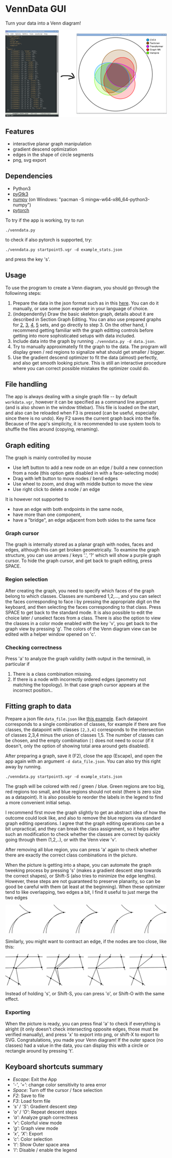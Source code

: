# VennData GUI
Turn your data into a Venn diagram!

![VennData Showcase](images/showcase.png)

## Features
+ interactive planar graph manipulation
+ gradient descend optimization
+ edges in the shape of circle segments
+ png, svg export

## Dependencies
+ Python3
+ [pyGtk3](https://pygobject.readthedocs.io/en/latest/getting_started.html)
+ [numpy](https://pypi.org/project/numpy/) (on Windows: "pacman -S mingw-w64-x86_64-python3-numpy")
+ [pytorch](https://pytorch.org/)

To try if the app is working, try to run
```
./venndata.py
```
to check if also pytorch is supported, try:
```
./venndata.py startpoint5.vgr -d example_stats.json
```
and press the key 's'.

## Usage

To use the program to create a Venn diagram, you should go through the followinng steps:

1. Prepare the data in the json format such as in this [here](example_stats.json). You can do it manually, or use some json exporter in your language of choice.
2. (independently) Draw the basic skeleton graph, details about it are described in Section Graph Editing. You can also use prepared graphs for [2](startpoint2.vgr), [3](startpoint3.vgr), [4](startpoint4.vgr), [5](startpoint5.vgr) sets, and go directly to step 3. On the other hand, I recommend getting familiar with the graph editting controls before getting into more sophisticated setups with data included.
3. Include data into the graph by running `./venndata.py -d data.json`.
4. Try to manually approximatelly fit the graph to the data. The program will display green / red regions to signalize what should get smaller / bigger.
5. Use the gradient descend optimizer to fit the data (almost) perfectly, and also get smooth looking picture. This is still an interactive procedure where you can correct possible mistakes the optimizer could do.

## File handling

The app is always dealing with a single graph file -- by default `workdata.vgr`, however it can be specified as a command line argument (and is also shown in the window titlebar). This file is loaded on the start, and also can be reloaded when F3 is pressed (can be useful, especially since there is no undo). Key F2 saves the current graph back into the file. Because of the app's simplicity, it is recommended to use system tools to shuffle the files around (copying, renaming).

## Graph editing

The graph is mainly controlled by mouse
+ Use left button to add a new node on an edge / build a new connection from a node (this option gets disabled in with a face-selecting mode)
+ Drag with left button to move nodes / bend edges
+ Use wheel to zoom, and drag with middle button to move the view
+ Use right click to delete a node / an edge

It is however not supported to
+ have an edge with both endpoints in the same node,
+ have more than one component,
+ have a "bridge", an edge adjacent from both sides to the same face

### Graph cursor

The graph is internally stored as a planar graph with nodes, faces and edges, although this can get broken geometrically. To examine the graph structure, you can use arrows / keys '.', '?' which will show a purple graph cursor. To hide the graph cursor, and get back to graph editing, press SPACE.

### Region selection

After creating the graph, you need to specify which faces of the graph belong to which classes. Classes are numbered 1,2,..., and you can select the faces corresponding to face i by pressing the appropriate digit on the keyboard, and then selecting the faces corresponding to that class. Press SPACE to get back to the standard mode. It is also possible to edit the choice later / unselect faces from a class.
There is also the option to view the classes in a color mode enabled with the key 'v', you get back to the graph view by pressing 'g'. The colors of the Venn diagram view can be edited with a helper window opened on 'c'.

### Checking correctness

Press 'a' to analyze the graph validity (with output in the terminal), in particular if
1. There is a class combination missing.
2. If there is a node with incorrectly ordered edges (geometry not matching the topology). In that case graph cursor appears at the incorrect position..

## Fitting graph to data

Prepare a json file `data_file.json` like [this example](example_stats.json). Each datapoint corresponds to a single combination of classes, for example if there are five classes, the datapoint with classes `[2,3,4]` corresponds to the intersection of classes 2,3,4 minus the union of classes 1,5. The number of classes can be chosen, and the empty combination `[]` does not need to occur (if it doesn't, only the option of showing total area around gets disabled).

After preparing a graph, save it (F2), close the app (Escape), and open the app again with an argument `-d data_file.json`. You can also try this right away by running.
```
./venndata.py startpoint5.vgr -d example_stats.json
```
The graph will be colored with red / green / blue. Green regions are too big, red regions too small, and blue regions should not exist (there is zero size as a datapoint). It is also possible to reorder the labels in the legend to find a more convenient initial setup.

I recommend first move the graph slightly to get an abstract idea of how the outcome could look like, and also to remove the blue regions via standard graph editing operations. I agree that the graph editing operations can be a bit unpractical, and they can break the class assignment, so it helps after such an modification to check whether the classes are correct by quickly going through them (1,2,..), or with the Venn view 'v'.

After removing all blue region, you can press 'a' again to check whether there are exactly the correct class combinations in the picture.

When the picture is getting into a shape, you can automate the graph tweeking process by pressing 's' (makes a gradient descent step towards the correct shapes), or Shift-S (also tries to minimize the edge lengths). However, these steps are not guaranteed to preserve planarity, so can be good be careful with them (at least at the beginning). When these optimizer tend to like overlapping, two edges a bit, I find it useful to just merge the two edges 

![Gluing an overlapping edge](images/glue-edge.png)

Similarly, you might want to contract an edge, if the nodes are too close, like this:

![Contracting a short edge](images/contract-edge.png)

Instead of holding 's', or Shift-S, you can press 'o', or Shift-O with the same effect.

### Exporting

When the picture is ready, you can press final 'a' to check if everything is alright (it only doesn't check intersecting opposite edges, those must be verified manually), and press 'x' to export into png, or shift-X to export to SVG. Congratulations, you made your Venn diagram!
If the outer space (no classes) had a value in the data, you can display this with a circle or rectangle around by pressing 't'.

## Keyboard shortcuts summary

+ *Escape*: Exit the App
+ *'-'*, *'='*: change color sensitivity to area error
+ *Space*: Turn off the cursor / face selection
+ *F2*: Save to file
+ *F3*: Load form file
+ *'s'* / *'S'*: Gradient descent step
+ *'o'* / *'O'*: Repeat descent steps
+ *'a'*: Analyze graph correctness
+ *'v'*: Colorful view mode
+ *'g'*: Graph view mode
+ *'x'*, *'X'*: Export
+ *'c'*: Color selection
+ *'t'*: Show Outer space area
+ *'l'*: Disable / enable the legend
